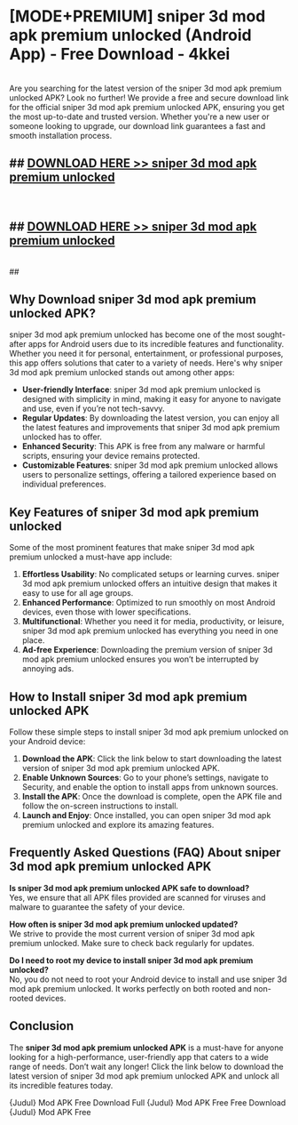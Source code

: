 # [MODE+PREMIUM] sniper 3d mod apk premium unlocked (Android App) - Free Download - 4kkei <br>
<br>
Are you searching for the latest version of the sniper 3d mod apk premium unlocked APK? Look no further! We provide a free and secure download link for the official sniper 3d mod apk premium unlocked APK, ensuring you get the most up-to-date and trusted version. Whether you're a new user or someone looking to upgrade, our download link guarantees a fast and smooth installation process.


## ##  [DOWNLOAD HERE >> sniper 3d mod apk premium unlocked](http://freeplayer.one?title=sniper_3d_mod_apk_premium_unlocked&ref=A)
  <br>

##  ## [DOWNLOAD HERE >> sniper 3d mod apk premium unlocked](http://freeplayer.one?title=sniper_3d_mod_apk_premium_unlocked&ref=A)
  <br>
  ##



## Why Download sniper 3d mod apk premium unlocked APK?

sniper 3d mod apk premium unlocked has become one of the most sought-after apps for Android users due to its incredible features and functionality. Whether you need it for personal, entertainment, or professional purposes, this app offers solutions that cater to a variety of needs. Here's why sniper 3d mod apk premium unlocked stands out among other apps:

- **User-friendly Interface**: sniper 3d mod apk premium unlocked is designed with simplicity in mind, making it easy for anyone to navigate and use, even if you’re not tech-savvy.
- **Regular Updates**: By downloading the latest version, you can enjoy all the latest features and improvements that sniper 3d mod apk premium unlocked has to offer.
- **Enhanced Security**: This APK is free from any malware or harmful scripts, ensuring your device remains protected.
- **Customizable Features**: sniper 3d mod apk premium unlocked allows users to personalize settings, offering a tailored experience based on individual preferences.

## Key Features of sniper 3d mod apk premium unlocked

Some of the most prominent features that make sniper 3d mod apk premium unlocked a must-have app include:

1. **Effortless Usability**: No complicated setups or learning curves. sniper 3d mod apk premium unlocked offers an intuitive design that makes it easy to use for all age groups.
2. **Enhanced Performance**: Optimized to run smoothly on most Android devices, even those with lower specifications.
3. **Multifunctional**: Whether you need it for media, productivity, or leisure, sniper 3d mod apk premium unlocked has everything you need in one place.
4. **Ad-free Experience**: Downloading the premium version of sniper 3d mod apk premium unlocked ensures you won’t be interrupted by annoying ads.

## How to Install sniper 3d mod apk premium unlocked APK

Follow these simple steps to install sniper 3d mod apk premium unlocked on your Android device:

1. **Download the APK**: Click the link below to start downloading the latest version of sniper 3d mod apk premium unlocked APK.
2. **Enable Unknown Sources**: Go to your phone’s settings, navigate to Security, and enable the option to install apps from unknown sources.
3. **Install the APK**: Once the download is complete, open the APK file and follow the on-screen instructions to install.
4. **Launch and Enjoy**: Once installed, you can open sniper 3d mod apk premium unlocked and explore its amazing features.

## Frequently Asked Questions (FAQ) About sniper 3d mod apk premium unlocked APK

**Is sniper 3d mod apk premium unlocked APK safe to download?**  
Yes, we ensure that all APK files provided are scanned for viruses and malware to guarantee the safety of your device.

**How often is sniper 3d mod apk premium unlocked updated?**  
We strive to provide the most current version of sniper 3d mod apk premium unlocked. Make sure to check back regularly for updates.

**Do I need to root my device to install sniper 3d mod apk premium unlocked?**  
No, you do not need to root your Android device to install and use sniper 3d mod apk premium unlocked. It works perfectly on both rooted and non-rooted devices.

## Conclusion

The **sniper 3d mod apk premium unlocked APK** is a must-have for anyone looking for a high-performance, user-friendly app that caters to a wide range of needs. Don’t wait any longer! Click the link below to download the latest version of sniper 3d mod apk premium unlocked APK and unlock all its incredible features today.

{Judul} Mod APK Free
Download Full {Judul} Mod APK Free
Free Download {Judul} Mod APK Free

